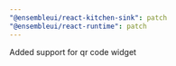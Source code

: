 ```yaml
---
"@ensembleui/react-kitchen-sink": patch
"@ensembleui/react-runtime": patch
---
```


Added support for qr code widget
